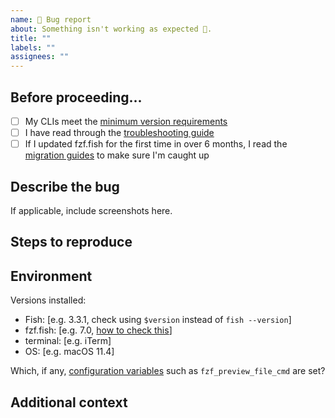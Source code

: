 ```yaml
---
name: 🐛 Bug report
about: Something isn't working as expected 🤔.
title: ""
labels: ""
assignees: ""
---
```


## Before proceeding...

- [ ] My CLIs meet the [minimum version requirements](https://github.com/PatrickF1/fzf.fish#installation)
- [ ] I have read through the [troubleshooting guide](https://github.com/PatrickF1/fzf.fish/wiki/Troubleshooting)
- [ ] If I updated fzf.fish for the first time in over 6 months, I read the [migration guides](https://github.com/PatrickF1/fzf.fish/wiki/Migration-Guides) to make sure I'm caught up

## Describe the bug

If applicable, include screenshots here.

## Steps to reproduce

## Environment

Versions installed:

- Fish: [e.g. 3.3.1, check using `$version` instead of `fish --version`]
- fzf.fish: [e.g. 7.0, [how to check this](https://github.com/PatrickF1/fzf.fish/wiki/Cookbook#how-can-i-check-which-version-of-fzffish-im-on)]
- terminal: [e.g. iTerm]
- OS: [e.g. macOS 11.4]

Which, if any, [configuration variables](https://github.com/PatrickF1/fzf.fish#configuration) such as `fzf_preview_file_cmd` are set?

## Additional context
